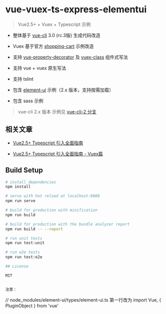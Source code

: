 # vue-vuex-ts-express-elementui

> Vue2.5+ + Vuex + Typescript 示例

- 整体基于 [vue-cli](https://github.com/vuejs/vue-cli) 3.0 (rc.3版) 生成代码改造

- Vuex 基于官方 [shopping-cart](https://github.com/vuejs/vuex/tree/dev/examples/shopping-cart) 示例改造

- 支持 [vue-property-decorator](https://github.com/kaorun343/vue-property-decorator) 及 [vuex-class](https://github.com/ktsn/vuex-class) 组件式写法

- 支持 vue + vuex 原生写法

- 支持 tslint

- 包含 [element-ui](https://github.com/ElemeFE/element) 示例（2.x 版本，支持按需加载）

- 包含 sass 示例

> vue-cli 2.x 版本 示例见 [vue-cli-2 分支](https://github.com/qidaizhe11/vue-vuex-typescript-demo/tree/vue-cli-2)

## 相关文章

- [Vue2.5+ Typescript 引入全面指南](https://segmentfault.com/a/1190000011853167)

- [Vue2.5+ Typescript 引入全面指南 - Vuex篇](https://segmentfault.com/a/1190000011864013)

## Build Setup

``` bash
# install dependencies
npm install

# serve with hot reload at localhost:8080
npm run serve

# build for production with minification
npm run build

# build for production with the bundle analyzer report
npm run build -- --report

# run unit tests
npm run test:unit

# run e2e tests
npm run test:e2e

## License

MIT


注意：
```
// node_modules/element-ui/types/element-ui.ts 第一行改为
import Vue, { PluginObject } from 'vue'

```